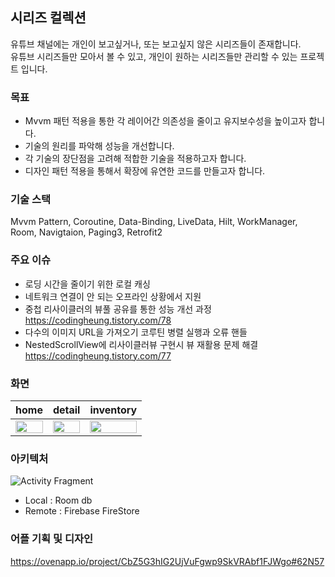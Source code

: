 ## 시리즈 컬렉션

유튜브 채널에는 개인이 보고싶거나, 또는 보고싶지 않은 시리즈들이 존재합니다. <br>
유튜브 시리즈들만 모아서 볼 수 있고, 개인이 원하는 시리즈들만 관리할 수 있는 프로젝트 입니다. 

### 목표
- Mvvm 패턴 적용을 통한 각 레이어간 의존성을 줄이고 유지보수성을 높이고자 합니다.
- 기술의 원리를 파악해 성능을 개선합니다.
- 각 기술의 장단점을 고려해 적합한 기술을 적용하고자 합니다.
- 디자인 패턴 적용을 통해서 확장에 유연한 코드를 만들고자 합니다.

### 기술 스택
Mvvm Pattern, Coroutine, Data-Binding, LiveData, Hilt, WorkManager, Room, Navigtaion, Paging3, Retrofit2

### 주요 이슈 
- 로딩 시간을 줄이기 위한 로컬 캐싱
- 네트워크 연결이 안 되는 오프라인 상황에서 지원
- 중첩 리사이클러의 뷰풀 공유를 통한 성능 개선 과정 <br>
https://codingheung.tistory.com/78
- 다수의 이미지 URL을 가져오기 코루틴 병렬 실행과 오류 핸들 
- NestedScrollView에 리사이클러뷰 구현시 뷰 재활용 문제 해결 <br>
https://codingheung.tistory.com/77

### 화면
|home|detail|inventory|
|----|---|---|
|<img src="https://github.com/f-lab-edu/series-collector/assets/89631493/2a0200d3-111a-4b2f-af05-ac6d5c372400" width="100%" height="50%"/>|<img src="https://github.com/f-lab-edu/series-collector/assets/89631493/6da51a76-432e-49b7-b28a-7ff349a7981f" width="100%" height="50%"/>|<img src="https://github.com/f-lab-edu/series-collector/assets/89631493/088d5a35-2756-434d-8235-fdd9698b038e" width="100%" height="50%"/>|

### 아키텍처
![Activity  Fragment](https://github.com/f-lab-edu/series-collector/assets/89631493/5b326730-ebe2-4276-abd9-5dd60b5bf02e)

- Local : Room db
- Remote : Firebase FireStore 

### 어플 기획 및 디자인
https://ovenapp.io/project/CbZ5G3hIG2UjVuFgwp9SkVRAbf1FJWgo#62N57
